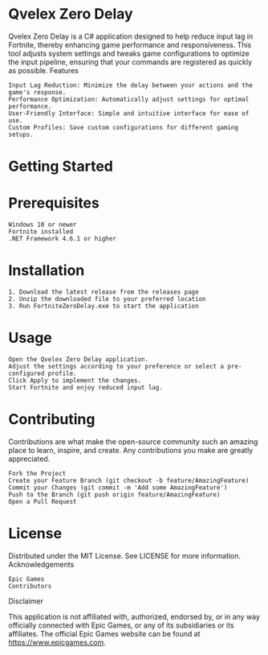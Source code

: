 # Qvelex Zero Delay

Qvelex Zero Delay is a C# application designed to help reduce input lag in Fortnite, thereby enhancing game performance and responsiveness. This tool adjusts system settings and tweaks game configurations to optimize the input pipeline, ensuring that your commands are registered as quickly as possible.
Features

    Input Lag Reduction: Minimize the delay between your actions and the game's response.
    Performance Optimization: Automatically adjust settings for optimal performance.
    User-Friendly Interface: Simple and intuitive interface for ease of use.
    Custom Profiles: Save custom configurations for different gaming setups.

# Getting Started

# Prerequisites

    Windows 10 or newer
    Fortnite installed
    .NET Framework 4.6.1 or higher

# Installation

    1. Download the latest release from the releases page
    2. Unzip the downloaded file to your preferred location
    3. Run FortniteZeroDelay.exe to start the application

# Usage

    Open the Qvelex Zero Delay application.
    Adjust the settings according to your preference or select a pre-configured profile.
    Click Apply to implement the changes.
    Start Fortnite and enjoy reduced input lag.

# Contributing

Contributions are what make the open-source community such an amazing place to learn, inspire, and create. Any contributions you make are greatly appreciated.

    Fork the Project
    Create your Feature Branch (git checkout -b feature/AmazingFeature)
    Commit your Changes (git commit -m 'Add some AmazingFeature')
    Push to the Branch (git push origin feature/AmazingFeature)
    Open a Pull Request

# License

Distributed under the MIT License. See LICENSE for more information.
Acknowledgements

    Epic Games
    Contributors

Disclaimer

This application is not affiliated with, authorized, endorsed by, or in any way officially connected with Epic Games, or any of its subsidiaries or its affiliates. The official Epic Games website can be found at https://www.epicgames.com.
